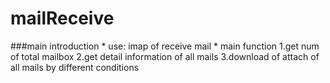 # mailReceive
###main introduction 
    * use: imap of receive mail
    * main function
        1.get num of total mailbox
        2.get detail information of all mails
        3.download of attach of all mails by different conditions
